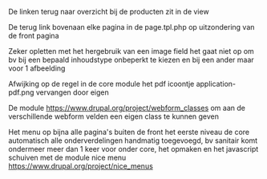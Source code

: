 De linken terug naar overzicht bij de producten zit in de view

De terug link bovenaan elke pagina in de page.tpl.php op uitzondering van de front pagina

Zeker opletten met het hergebruik van een image field het gaat niet op om bv bij een bepaald inhoudstype
onbeperkt te kiezen en bij een ander maar voor 1 afbeelding

Afwijking op de regel in de core module het pdf icoontje application-pdf.png vervangen door eigen

De module https://www.drupal.org/project/webform_classes om aan de verschillende webform velden
een eigen class te kunnen geven

Het menu op bijna alle pagina's buiten de front het eerste niveau de core automatisch alle onderverdelingen
 handmatig toegevoegd, bv sanitair komt ondermeer meer dan 1 keer voor onder core, het opmaken en het javascript
 schuiven met de module nice menu https://www.drupal.org/project/nice_menus
